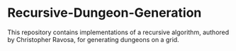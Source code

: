 # Recursive-Dungeon-Generation
This repository contains implementations of a recursive algorithm, authored by Christopher Ravosa, for generating dungeons on a grid.
